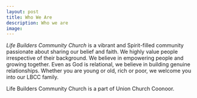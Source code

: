 ```yaml
---
layout: post
title: Who We Are
description: Who we are
image: 
---
```

*Life Builders Community Church* is a vibrant and Spirit-filled community passionate about sharing our belief and faith. We highly value people irrespective of their background. We believe in empowering people and growing together. Even as God is relational, we believe in building genuine relationships. Whether you are young or old, rich or poor, we welcome you into our LBCC family.

Life Builders Community Church is a part of Union Church Coonoor.
